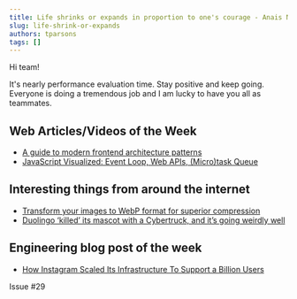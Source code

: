 ```yaml
---
title: Life shrinks or expands in proportion to one's courage - Anais Nin
slug: life-shrink-or-expands
authors: tparsons
tags: []
---
```


Hi team!

It's nearly performance evaluation time. Stay positive and keep going. Everyone is doing a tremendous job and I am lucky to have you all as teammates.
<!-- truncate -->

## Web Articles/Videos of the Week
- [A guide to modern frontend architecture patterns](https://blog.logrocket.com/guide-modern-frontend-architecture-patterns/#usage-scenarios)
- [JavaScript Visualized: Event Loop, Web APIs, (Micro)task Queue](https://www.lydiahallie.com/blog/event-loop)


## Interesting things from around the internet
- [Transform your images to WebP format for superior compression](https://tinywebp.app/)
- [Duolingo ‘killed’ its mascot with a Cybertruck, and it’s going weirdly well](https://techcrunch.com/2025/02/18/duolingo-killed-its-mascot-with-a-cybertruck-and-its-going-weirdly-well)

## Engineering blog post of the week
- [How Instagram Scaled Its Infrastructure To Support a Billion Users](https://blog.bytebytego.com/p/how-instagram-scaled-its-infrastructure)

Issue #29

